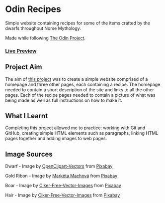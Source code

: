 # Odin Recipes
Simple website containing recipes for some of the items crafted by the dwarfs throughout Norse Mythology.

Made while following [The Odin Project](https://www.theodinproject.com).

### [Live Preview](https://pastephenson.github.io/Odin-Recipes/)

## Project Aim
The aim of [this project](https://www.theodinproject.com/lessons/foundations-recipes) was to create
a simple website comprised of a homepage and three other pages, each containing a recipe. The
homepage needed to contain a short description of the site and links to all the other pages.
Each of the recipe pages needed to contain a picture of what was being made as well as full
instructions on how to make it. 

## What I Learnt
Completing this project allowed me to practice: working with Git and GitHub, creating simple
HTML elements such as paragraphs, linking HTML pages together and adding images to web pages.   

## Image Sources
Dwarf - Image by [OpenClipart-Vectors](https://pixabay.com/users/openclipart-vectors-30363/?utm_source=link-attribution&utm_medium=referral&utm_campaign=image&utm_content=156518) from [Pixabay](https://pixabay.com/?utm_source=link-attribution&utm_medium=referral&utm_campaign=image&utm_content=156518)

Gold Ribon - Image by [Markéta Machová](https://pixabay.com/users/maky_orel-436253/?utm_source=link-attribution&utm_medium=referral&utm_campaign=image&utm_content=4684463) from [Pixabay](https://pixabay.com/?utm_source=link-attribution&utm_medium=referral&utm_campaign=image&utm_content=4684463) 

Boar - Image by [Clker-Free-Vector-Images](https://pixabay.com/users/clker-free-vector-images-3736/?utm_source=link-attribution&utm_medium=referral&utm_campaign=image&utm_content=38001) from [Pixabay](https://pixabay.com/?utm_source=link-attribution&utm_medium=referral&utm_campaign=image&utm_content=38001) 

Hair - Image by [Clker-Free-Vector-Images](https://pixabay.com/users/clker-free-vector-images-3736/?utm_source=link-attribution&utm_medium=referral&utm_campaign=image&utm_content=42938) from [Pixabay](https://pixabay.com/?utm_source=link-attribution&utm_medium=referral&utm_campaign=image&utm_content=42938)
